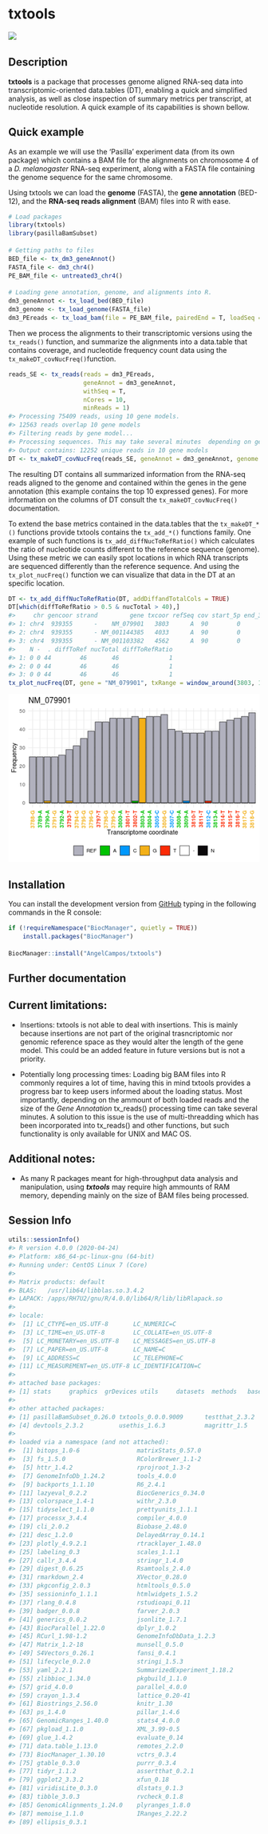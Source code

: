 
# txtools

<!-- badges: start -->

[![](https://img.shields.io/badge/devel%20version-0.0.0.9009-blue.svg)](https://github.com/AngelCampos/txtools)
<!-- badges: end -->

## Description

**txtools** is a package that processes genome aligned RNA-seq data into
transcriptomic-oriented data.tables (DT), enabling a quick and
simplified analysis, as well as close inspection of summary metrics per
transcript, at nucleotide resolution. A quick example of its
capabilities is shown bellow.

## Quick example

As an example we will use the ‘Pasilla’ experiment data (from its own
package) which contains a BAM file for the alignments on chromosome 4 of
a *D. melanogaster* RNA-seq experiment, along with a FASTA file
containing the genome sequence for the same chromosome.

Using txtools we can load the **genome** (FASTA), the **gene
annotation** (BED-12), and the **RNA-seq reads alignment** (BAM) files
into R with ease.

``` r
# Load packages
library(txtools)
library(pasillaBamSubset)

# Getting paths to files
BED_file <- tx_dm3_geneAnnot()
FASTA_file <- dm3_chr4()
PE_BAM_file <- untreated3_chr4()

# Loading gene annotation, genome, and alignments into R.
dm3_geneAnnot <- tx_load_bed(BED_file)
dm3_genome <- tx_load_genome(FASTA_file)
dm3_PEreads <- tx_load_bam(file = PE_BAM_file, pairedEnd = T, loadSeq = T)
```

Then we process the alignments to their transcriptomic versions using
the `tx_reads()` function, and summarize the alignments into a
data.table that contains coverage, and nucleotide frequency count data
using the `tx_makeDT_covNucFreq()`function.

``` r
reads_SE <- tx_reads(reads = dm3_PEreads, 
                     geneAnnot = dm3_geneAnnot, 
                     withSeq = T, 
                     nCores = 10, 
                     minReads = 1)
#> Processing 75409 reads, using 10 gene models. 
#> 12563 reads overlap 10 gene models 
#> Filtering reads by gene model... 
#> Processing sequences. This may take several minutes  depending on geneAnnot size ... 
#> Output contains: 12252 unique reads in 10 gene models
DT <- tx_makeDT_covNucFreq(reads_SE, geneAnnot = dm3_geneAnnot, genome = dm3_genome)
```

The resulting DT contains all summarized information from the RNA-seq
reads aligned to the genome and contained within the genes in the gene
annotation (this example contains the top 10 expressed genes). For more
information on the columns of DT consult the `tx_makeDT_covNucFreq()`
documentation.

To extend the base metrics contained in the data.tables that the
`tx_makeDT_*()` functions provide txtools contains the `tx_add_*()`
functions family. One example of such functions is
`tx_add_diffNucToRefRatio()` which calculates the ratio of nucleotide
counts different to the reference sequence (genome). Using these metric
we can easily spot locations in which RNA transcripts are sequenced
differently than the reference sequence. And using the
`tx_plot_nucFreq()` function we can visualize that data in the DT at an
specific location.

``` r
DT <- tx_add_diffNucToRefRatio(DT, addDiffandTotalCols = TRUE)
DT[which(diffToRefRatio > 0.5 & nucTotal > 40),]
#>     chr gencoor strand         gene txcoor refSeq cov start_5p end_3p A C  G T
#> 1: chr4  939355      -    NM_079901   3803      A  90        0      0 0 0 46 0
#> 2: chr4  939355      - NM_001144385   4033      A  90        0      0 0 0 46 0
#> 3: chr4  939355      - NM_001103382   4562      A  90        0      0 0 0 46 0
#>    N -  . diffToRef nucTotal diffToRefRatio
#> 1: 0 0 44        46       46              1
#> 2: 0 0 44        46       46              1
#> 3: 0 0 44        46       46              1
tx_plot_nucFreq(DT, gene = "NM_079901", txRange = window_around(3803, 15))
```

![](man/figures/README-unnamed-chunk-4-1.png)<!-- -->

## Installation

You can install the development version from
[GitHub](https://github.com/AngelCampos/txtools) typing in the following
commands in the R console:

``` r
if (!requireNamespace("BiocManager", quietly = TRUE))
    install.packages("BiocManager")

BiocManager::install("AngelCampos/txtools")
```

## Further documentation

## Current limitations:

  - Insertions: txtools is not able to deal with insertions. This is
    mainly because insertions are not part of the original
    trasncriptomic nor genomic reference space as they would alter the
    length of the gene model. This could be an added feature in future
    versions but is not a priority.

  - Potentially long processing times: Loading big BAM files into R
    commonly requires a lot of time, having this in mind txtools
    provides a progress bar to keep users informed about the loading
    status. Most importantly, depending on the ammount of both loaded
    reads and the size of the *Gene Annotation* tx\_reads() processing
    time can take several minutes. A solution to this issue is the use
    of multi-threadding which has been incorporated into tx\_reads() and
    other functions, but such functionality is only available for UNIX
    and MAC OS.

## Additional notes:

  - As many R packages meant for high-throughput data analysis and
    manipulation, using ***txtools*** may require high ammounts of RAM
    memory, depending mainly on the size of BAM files being processed.

## Session Info

``` r
utils::sessionInfo()
#> R version 4.0.0 (2020-04-24)
#> Platform: x86_64-pc-linux-gnu (64-bit)
#> Running under: CentOS Linux 7 (Core)
#> 
#> Matrix products: default
#> BLAS:   /usr/lib64/libblas.so.3.4.2
#> LAPACK: /apps/RH7U2/gnu/R/4.0.0/lib64/R/lib/libRlapack.so
#> 
#> locale:
#>  [1] LC_CTYPE=en_US.UTF-8       LC_NUMERIC=C              
#>  [3] LC_TIME=en_US.UTF-8        LC_COLLATE=en_US.UTF-8    
#>  [5] LC_MONETARY=en_US.UTF-8    LC_MESSAGES=en_US.UTF-8   
#>  [7] LC_PAPER=en_US.UTF-8       LC_NAME=C                 
#>  [9] LC_ADDRESS=C               LC_TELEPHONE=C            
#> [11] LC_MEASUREMENT=en_US.UTF-8 LC_IDENTIFICATION=C       
#> 
#> attached base packages:
#> [1] stats     graphics  grDevices utils     datasets  methods   base     
#> 
#> other attached packages:
#> [1] pasillaBamSubset_0.26.0 txtools_0.0.0.9009      testthat_2.3.2         
#> [4] devtools_2.3.2          usethis_1.6.3           magrittr_1.5           
#> 
#> loaded via a namespace (and not attached):
#>  [1] bitops_1.0-6                matrixStats_0.57.0         
#>  [3] fs_1.5.0                    RColorBrewer_1.1-2         
#>  [5] httr_1.4.2                  rprojroot_1.3-2            
#>  [7] GenomeInfoDb_1.24.2         tools_4.0.0                
#>  [9] backports_1.1.10            R6_2.4.1                   
#> [11] lazyeval_0.2.2              BiocGenerics_0.34.0        
#> [13] colorspace_1.4-1            withr_2.3.0                
#> [15] tidyselect_1.1.0            prettyunits_1.1.1          
#> [17] processx_3.4.4              compiler_4.0.0             
#> [19] cli_2.0.2                   Biobase_2.48.0             
#> [21] desc_1.2.0                  DelayedArray_0.14.1        
#> [23] plotly_4.9.2.1              rtracklayer_1.48.0         
#> [25] labeling_0.3                scales_1.1.1               
#> [27] callr_3.4.4                 stringr_1.4.0              
#> [29] digest_0.6.25               Rsamtools_2.4.0            
#> [31] rmarkdown_2.4               XVector_0.28.0             
#> [33] pkgconfig_2.0.3             htmltools_0.5.0            
#> [35] sessioninfo_1.1.1           htmlwidgets_1.5.2          
#> [37] rlang_0.4.8                 rstudioapi_0.11            
#> [39] badger_0.0.8                farver_2.0.3               
#> [41] generics_0.0.2              jsonlite_1.7.1             
#> [43] BiocParallel_1.22.0         dplyr_1.0.2                
#> [45] RCurl_1.98-1.2              GenomeInfoDbData_1.2.3     
#> [47] Matrix_1.2-18               munsell_0.5.0              
#> [49] S4Vectors_0.26.1            fansi_0.4.1                
#> [51] lifecycle_0.2.0             stringi_1.5.3              
#> [53] yaml_2.2.1                  SummarizedExperiment_1.18.2
#> [55] zlibbioc_1.34.0             pkgbuild_1.1.0             
#> [57] grid_4.0.0                  parallel_4.0.0             
#> [59] crayon_1.3.4                lattice_0.20-41            
#> [61] Biostrings_2.56.0           knitr_1.30                 
#> [63] ps_1.4.0                    pillar_1.4.6               
#> [65] GenomicRanges_1.40.0        stats4_4.0.0               
#> [67] pkgload_1.1.0               XML_3.99-0.5               
#> [69] glue_1.4.2                  evaluate_0.14              
#> [71] data.table_1.13.0           remotes_2.2.0              
#> [73] BiocManager_1.30.10         vctrs_0.3.4                
#> [75] gtable_0.3.0                purrr_0.3.4                
#> [77] tidyr_1.1.2                 assertthat_0.2.1           
#> [79] ggplot2_3.3.2               xfun_0.18                  
#> [81] viridisLite_0.3.0           dlstats_0.1.3              
#> [83] tibble_3.0.3                rvcheck_0.1.8              
#> [85] GenomicAlignments_1.24.0    plyranges_1.8.0            
#> [87] memoise_1.1.0               IRanges_2.22.2             
#> [89] ellipsis_0.3.1
```
